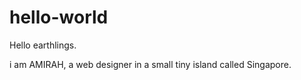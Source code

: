 # hello-world

Hello earthlings.

i am AMIRAH, a web designer in a small tiny island called Singapore.

